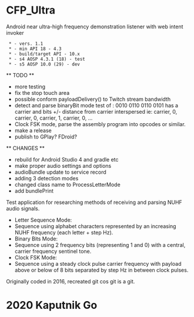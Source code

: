 # CFP_Ultra
Android near ultra-high frequency demonstration listener with web intent invoker

	 * - vers. 1.1
	 * - min API 18 - 4.3
	 * - build/target API - 10.x
	 * - s4 AOSP 4.3.1 (18) - test
	 * - s5 AOSP 10.0 (29) - dev

** TODO **
- more testing
- fix the stop touch area
- possible conform payloadDelivery() to Twitch stream bandwidth
- detect and parse binaryBit mode test of : 0010 0110 0110 0101
    has a carrier and bits +/- distance from carrier interspersed
    ie: carrier, 0, carrier, 0, carrier, 1, carrier, 0, ...
- Clock FSK mode, parse the assembly program into opcodes or similar.    
- make a release
- publish to GPlay? FDroid?

** CHANGES **
- rebuild for Android Studio 4 and gradle etc
- make proper audio settings and options
- audioBundle update to service record
- adding 3 detection modes 
- changed class name to ProcessLetterMode
- add bundlePrint
	 
Test application for researching methods of receiving and parsing NUHF audio signals.
 - Letter Sequence Mode:
 - Sequence using alphabet characters represented by an increasing NUHF frequency (each letter + step Hz).
 - Binary Bits Mode:
 - Sequence using 2 frequency bits (representing 1 and 0) with a central, carrier frequency sentinel tone.
 - Clock FSK Mode:
 - Sequence using a steady clock pulse carrier frequency with payload above or below of 8 bits separated by step Hz in between clock pulses.
 
 Originally coded in 2016, recreated git cos git is a git.

# 2020 Kaputnik Go
